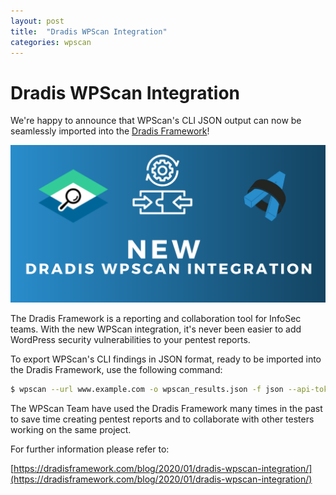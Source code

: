 ```yaml
---
layout: post
title:  "Dradis WPScan Integration"
categories: wpscan
---
```


# Dradis WPScan Integration

We're happy to announce that WPScan's CLI JSON output can now be seamlessly imported into the [Dradis Framework](https://dradisframework.com/)!

![WPScan Dradis](/assets/posts/dradis/NEW-DRADIS-INTEGRATION.png)

The Dradis Framework is a reporting and collaboration tool for InfoSec teams. With the new WPScan integration, it's never been easier to add WordPress security vulnerabilities to your pentest reports.

To export WPScan's CLI findings in JSON format, ready to be imported into the Dradis Framework, use the following command:

```bash
$ wpscan --url www.example.com -o wpscan_results.json -f json --api-token YOUR_WPVULNDB_API_TOKEN
```

The WPScan Team have used the Dradis Framework many times in the past to save time creating pentest reports and to collaborate with other testers working on the same project.

For further information please refer to:

[https://dradisframework.com/blog/2020/01/dradis-wpscan-integration/](https://dradisframework.com/blog/2020/01/dradis-wpscan-integration/)
